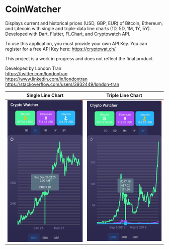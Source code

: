 # CoinWatcher

Displays current and historical prices (USD, GBP, EUR) of Bitcoin, Ethereum, and Litecoin with single and triple-data line charts (1D, 5D, 1M, 1Y, 5Y). Developed with Dart, Flutter, Fl_Chart, and Cryptowatch API.

To use this application, you must provide your own API Key. You can register for a free API Key here: https://cryptowat.ch/

This project is a work in progress and does not reflect the final product.

Developed by London Tran<br>
https://twitter.com/londontran<br>
https://www.linkedin.com/in/londontran<br>
https://stackoverflow.com/users/3932449/london-tran

Single Line Chart             |  Triple Line Chart
:-------------------------:|:-------------------------:
<img src="images/singleLineChart.jpg" width="500">  |  <img src="images/tripleLineChart.jpg" width="500">

